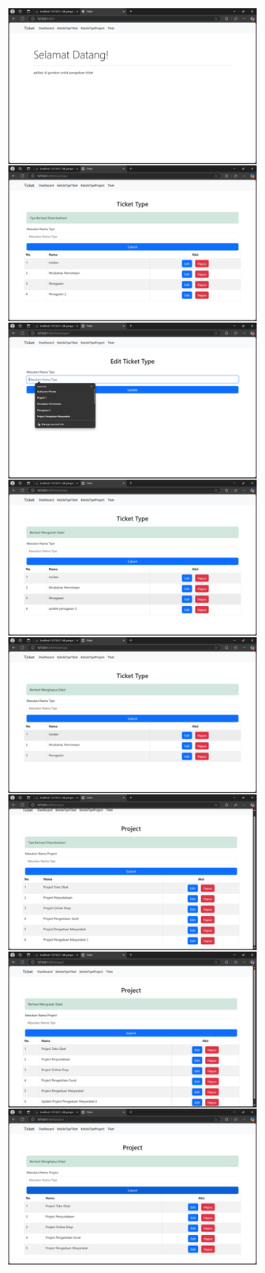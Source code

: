 <img src="public/assets/img/image/Screenshot (316).png" alt="Image">
<img src="public/assets/img/image/Screenshot (317).png" alt="Image">
<img src="public/assets/img/image/Screenshot (318).png" alt="Image">
<img src="public/assets/img/image/Screenshot (319).png" alt="Image">
<img src="public/assets/img/image/Screenshot (320).png" alt="Image">
<img src="public/assets/img/image/Screenshot (321).png" alt="Image">
<img src="public/assets/img/image/Screenshot (322).png" alt="Image">
<img src="public/assets/img/image/Screenshot (323).png" alt="Image">
